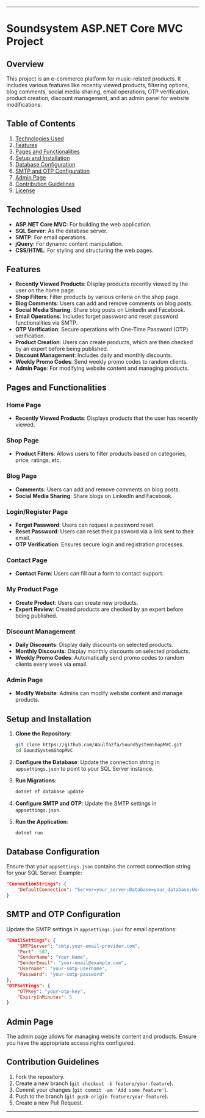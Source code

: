 
---

# Soundsystem ASP.NET Core MVC Project

## Overview

This project is an e-commerce platform for music-related products. It includes various features like recently viewed products, filtering options, blog comments, social media sharing, email operations, OTP verification, product creation, discount management, and an admin panel for website modifications.

## Table of Contents

1. [Technologies Used](#technologies-used)
2. [Features](#features)
3. [Pages and Functionalities](#pages-and-functionalities)
4. [Setup and Installation](#setup-and-installation)
5. [Database Configuration](#database-configuration)
6. [SMTP and OTP Configuration](#smtp-and-otp-configuration)
7. [Admin Page](#admin-page)
8. [Contribution Guidelines](#contribution-guidelines)
9. [License](#license)

## Technologies Used

- **ASP.NET Core MVC**: For building the web application.
- **SQL Server**: As the database server.
- **SMTP**: For email operations.
- **jQuery**: For dynamic content manipulation.
- **CSS/HTML**: For styling and structuring the web pages.

## Features

- **Recently Viewed Products**: Display products recently viewed by the user on the home page.
- **Shop Filters**: Filter products by various criteria on the shop page.
- **Blog Comments**: Users can add and remove comments on blog posts.
- **Social Media Sharing**: Share blog posts on LinkedIn and Facebook.
- **Email Operations**: Includes forget password and reset password functionalities via SMTP.
- **OTP Verification**: Secure operations with One-Time Password (OTP) verification.
- **Product Creation**: Users can create products, which are then checked by an expert before being published.
- **Discount Management**: Includes daily and monthly discounts.
- **Weekly Promo Codes**: Send weekly promo codes to random clients.
- **Admin Page**: For modifying website content and managing products.

## Pages and Functionalities

### Home Page

- **Recently Viewed Products**: Displays products that the user has recently viewed.

### Shop Page

- **Product Filters**: Allows users to filter products based on categories, price, ratings, etc.

### Blog Page

- **Comments**: Users can add and remove comments on blog posts.
- **Social Media Sharing**: Share blogs on LinkedIn and Facebook.

### Login/Register Page

- **Forget Password**: Users can request a password reset.
- **Reset Password**: Users can reset their password via a link sent to their email.
- **OTP Verification**: Ensures secure login and registration processes.

### Contact Page

- **Contact Form**: Users can fill out a form to contact support.

### My Product Page

- **Create Product**: Users can create new products.
- **Expert Review**: Created products are checked by an expert before being published.

### Discount Management

- **Daily Discounts**: Display daily discounts on selected products.
- **Monthly Discounts**: Display monthly discounts on selected products.
- **Weekly Promo Codes**: Automatically send promo codes to random clients every week via email.

### Admin Page

- **Modify Website**: Admins can modify website content and manage products.

## Setup and Installation

1. **Clone the Repository**:
    ```bash
    git clone https://github.com/Abulfazfa/SoundSystemShopMVC.git
    cd SoundSystemShopMVC
    ```

2. **Configure the Database**:
   Update the connection string in `appsettings.json` to point to your SQL Server instance.

3. **Run Migrations**:
    ```bash
    dotnet ef database update
    ```

4. **Configure SMTP and OTP**:
   Update the SMTP settings in `appsettings.json`.

5. **Run the Application**:
    ```bash
    dotnet run
    ```

## Database Configuration

Ensure that your `appsettings.json` contains the correct connection string for your SQL Server. Example:
```json
"ConnectionStrings": {
    "DefaultConnection": "Server=your_server;Database=your_database;User Id=your_user;Password=your_password;"
}
```

## SMTP and OTP Configuration

Update the SMTP settings in `appsettings.json` for email operations:
```json
"EmailSettings": {
    "SMTPServer": "smtp.your-email-provider.com",
    "Port": 587,
    "SenderName": "Your Name",
    "SenderEmail": "your-email@example.com",
    "Username": "your-smtp-username",
    "Password": "your-smtp-password"
},
"OTPSettings": {
    "OTPKey": "your-otp-key",
    "ExpiryInMinutes": 5
}
```

## Admin Page

The admin page allows for managing website content and products. Ensure you have the appropriate access rights configured.

## Contribution Guidelines

1. Fork the repository.
2. Create a new branch (`git checkout -b feature/your-feature`).
3. Commit your changes (`git commit -am 'Add some feature'`).
4. Push to the branch (`git push origin feature/your-feature`).
5. Create a new Pull Request.
---